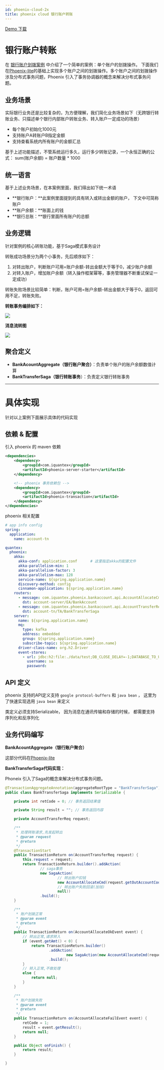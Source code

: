 ```yaml
---
id: phoenix-cloud-2x
title: phoenix cloud 银行账户转账
---
```


[Demo 下载](https://gitlab.iquantex.com/phoenix-public/bank-account.git)

# 银行账户转账

在 [银行账户划拨案例](./phoenix-lite-2x) 中介绍了一个简单的案例：单个账户的划拨操作。 下面我们在[Phoenix-lite](./phoenix-lite-2x)的基础上实现多个账户之间的划拨操作。多个账户之间的划拨操作涉及分布式事务问题，Phoenix 引入了事务协调器的概念来解决分布式事务问题。

## 业务场景

实际银行业务还是比较复杂的，为方便理解，我们简化业务场景如下（无跨银行转账业务、只描述单个银行内部账户转账业务、转入账户一定成功的场景）

- 每个账户初始化1000元
- 支持账户A转账户B指定金额
- 支持查看系统内所有账户的金额汇总

基于上述功能描述，不管系统运行多久，运行多少转账记录，一个永恒正确的公式： sum(账户余额) = 账户数量 * 1000

## 统一语言

基于上述业务场景，在本案例里面，我们得出如下统一术语

- **银行账户：**此案例里面提到的具有转入或转出金额的账户， 下文中可简称账户
- **账户余额：**账面上的钱
- **银行总账：**银行里面所有账户的总额

## 业务逻辑

针对案例的核心转账功能，基于Saga模式事务设计

转账成功场景分为两个小事务，先后顺序如下：

1. 对转出账户，判断账户可用=账户余额-转出金额大于等于0，减少账户余额
2. 对转入账户，增加账户余额（转入操作框架幂等，事务管理器不断重试保证一定成功）

转账失败场景比较简单：判断，账户可用=账户余额-转出金额大于等于0，返回可用不足，转账失败。

**转账事务编排如下：**

![](assets/phoenix2.x/phoenix-lite/trans-bianpai.png)

**消息流转图**

![](assets/phoenix2.x/phoenix-lite/trans.png)

## 聚合定义

- **BankAcountAggregate（银行账户聚合）**：负责单个账户的账户余额数值计算
- **BankTransferSaga（银行转账事务**）：负责定义银行转账事务

---

# 具体实现

针对以上案例下面展示具体的代码实现

## 依赖 & 配置

引入 phoenix 的 maven 依赖

```xml
<dependencies>
	<dependency>
		<groupId>com.iquantex</groupId>
		<artifactId>phoenix-server-starter</artifactId>
	</dependency>

	<!-- phoenix 事务依赖包 -->
	<dependency>
		<groupId>com.iquantex</groupId>
		<artifactId>phoenix-transaction</artifactId>
	</dependency>
</dependencies>
```

phoenix 相关配置

```yaml
# app info config
spring:
  application:
    name: account-tn

quantex:
  phoenix:
    akka:
      akka-conf: application.conf      # 这里指定akka的配置文件
      akka-parallelism-min: 1
      akka-parallelism-factor: 3
      akka-parallelism-max: 128
      service-name: ${spring.application.name}
      discovery-method: config
      cinnamon-application: ${spring.application.name}
    routers:
      - message: com.iquantex.phoenix.bankaccount.api.AccountAllocateCmd  
        dst: account-server/EA/BankAccount
      - message: com.iquantex.phoenix.bankaccount.api.AccountTransferReq
        dst: account-tn/TA/BankTransferSaga
    server:
      name: ${spring.application.name}
      mq:
        type: kafka
        address: embedded
        group: ${spring.application.name}
        subscribe-topic: ${spring.application.name}
      driver-class-name: org.h2.Driver
      event-stores:
        - url: jdbc:h2:file:./data/test;DB_CLOSE_DELAY=-1;DATABASE_TO_UPPER=FALSE;INIT=CREATE SCHEMA IF NOT EXISTS PUBLIC
          username: sa
          password:
```

## API 定义

phoenix 支持的API定义支持 `google protocol-buffers` 和 `java bean` ， 这里为了快速实现选用 `java bean` 来定义

类定义必须支持Serializable， 因为消息在通讯传输和存储的时候， 都需要支持序列化和反序列化



## 业务代码编写

**BankAcountAggregate（银行账户聚合）**

这部分代码在[Phoenix-lite](./phoenix-lite-2x)

**BankTransferSaga代码实现：**

Phoneix 引入了Saga的概念来解决分布式事务问题。

```java
@TransactionAggregateAnnotation(aggregateRootType = "BankTransferSaga")
public class BankTransferSaga implements Serializable {

	private int retCode = 0; // 事务返回结果值

	private String result = ""; // 事务返回内容

	private AccountTransferReq request;

	/**
	 * 处理转账请求,先发起转出
	 * @param request
	 * @return
	 */
    @TransactionStart
	public TransactionReturn on(AccountTransferReq request) {
		this.request = request;
		return TransactionReturn.builder().addAction(
				// saga事务
				new SagaAction(
						// 转出账户扣钱
						new AccountAllocateCmd(request.getOutAccountCode(), -request.getAmt()),
						// 转出账户失败回滚(加钱)
						null))
				.build();
	}

	/**
	 * 账户划拨正常
	 * @param event
	 * @return
	 */
	public TransactionReturn on(AccountAllocateOkEvent event) {
		// 转出正常,请求转入
		if (event.getAmt() < 0) {
			return TransactionReturn.builder()
					.addAction(
							new SagaAction(new AccountAllocateCmd(request.getInAccountCode(), request.getAmt()), null))
					.build();
		}
		// 转入正常,不做处理
		else {
			return null;
		}
	}

	/**
	 * 账户划拨失败
	 * @param event
	 * @return
	 */
	public TransactionReturn on(AccountAllocateFailEvent event) {
		retCode = 1;
		result = event.getResult();
		return null;
	}

	public Object onFinish() {
		return result;
	}

}
```

